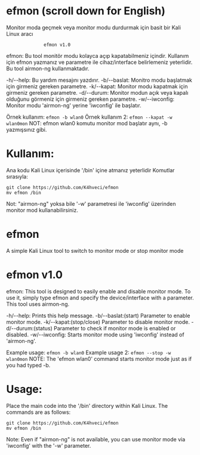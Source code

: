 # efmon (scroll down for English)
 Monitor moda geçmek veya monitor modu durdurmak için basit bir Kali Linux aracı
    
                  efmon v1.0                               

efmon: Bu tool monitör modu kolayca açıp kapatabilmeniz içindir.
Kullanım için efmon yazmanız ve parametre ile cihaz/interface belirlemeniz yeterlidir.
Bu tool airmon-ng kullanmaktadır.

-h/--help:  Bu yardım mesajını yazdırır.
-b/--baslat: Monitro modu başlatmak için girmeniz gereken parametre.
-k/--kapat: Monitor modu kapatmak için girmeniz gereken parametre.
-d/--durum: Monitor modun açık veya kapalı olduğunu görmeniz için girmeniz gereken parametre.
-w/--iwconfig: Monitor modu 'airmon-ng' yerine 'iwconfig' ile başlatır.

Örnek kullanım: ```efmon -b wlan0```
Örnek kullanım 2: ```efmon --kapat -w wlan0mon```
NOT: efmon wlan0 komutu monitor mod başlatır aynı, -b yazmışsınız gibi.

# Kullanım:
Ana kodu Kali Linux içerisinde '/bin' içine atmanız yeterlidir
Komutlar sırasıyla:
```
git clone https://github.com/K4hveci/efmon
mv efmon /bin
```

Not: "airmon-ng" yoksa bile '-w' parametresi ile 'iwconfig' üzerinden monitor mod kullanabilirsiniz.

# efmon
A simple Kali Linux tool to switch to monitor mode or stop monitor mode


#             efmon v1.0                               
efmon: This tool is designed to easily enable and disable monitor mode.
To use it, simply type efmon and specify the device/interface with a parameter.
This tool uses airmon-ng.

-h/--help: Prints this help message.
-b/--baslat:(start) Parameter to enable monitor mode.
-k/--kapat:(stop/close) Parameter to disable monitor mode.
-d/--durum:(status) Parameter to check if monitor mode is enabled or disabled.
-w/--iwconfig: Starts monitor mode using 'iwconfig' instead of 'airmon-ng'.

Example usage: ```efmon -b wlan0```
Example usage 2: ```efmon --stop -w wlan0mon```
NOTE: The 'efmon wlan0' command starts monitor mode just as if you had typed -b.

# Usage:
Place the main code into the '/bin' directory within Kali Linux.
The commands are as follows:

```
git clone https://github.com/K4hveci/efmon
mv efmon /bin
```
Note: Even if "airmon-ng" is not available, you can use monitor mode via 'iwconfig' with the '-w' parameter.
